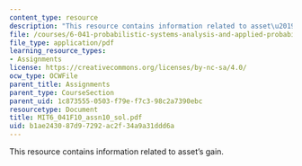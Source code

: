 ```yaml
---
content_type: resource
description: "This resource contains information related to asset\u2019s gain."
file: /courses/6-041-probabilistic-systems-analysis-and-applied-probability-fall-2010/b1ae243087d97292ac2f34a9a31ddd6a_MIT6_041F10_assn10_sol.pdf
file_type: application/pdf
learning_resource_types:
- Assignments
license: https://creativecommons.org/licenses/by-nc-sa/4.0/
ocw_type: OCWFile
parent_title: Assignments
parent_type: CourseSection
parent_uid: 1c873555-0503-f79e-f7c3-98c2a7390ebc
resourcetype: Document
title: MIT6_041F10_assn10_sol.pdf
uid: b1ae2430-87d9-7292-ac2f-34a9a31ddd6a
---
```

This resource contains information related to asset’s gain.